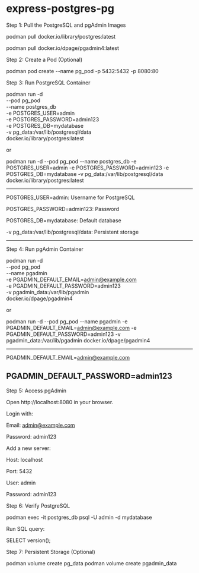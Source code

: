 # express-postgres-pg
Step 1: Pull the PostgreSQL and pgAdmin Images

podman pull docker.io/library/postgres:latest

podman pull docker.io/dpage/pgadmin4:latest

Step 2: Create a Pod (Optional)

podman pod create --name pg_pod -p 5432:5432 -p 8080:80

Step 3: Run PostgreSQL Container

podman run -d \
  --pod pg_pod \
  --name postgres_db \
  -e POSTGRES_USER=admin \
  -e POSTGRES_PASSWORD=admin123 \
  -e POSTGRES_DB=mydatabase \
  -v pg_data:/var/lib/postgresql/data \
  docker.io/library/postgres:latest
  
or

podman run -d --pod pg_pod --name postgres_db -e POSTGRES_USER=admin -e POSTGRES_PASSWORD=admin123 -e POSTGRES_DB=mydatabase -v pg_data:/var/lib/postgresql/data docker.io/library/postgres:latest


----------------------------------------
POSTGRES_USER=admin: Username for PostgreSQL

POSTGRES_PASSWORD=admin123: Password

POSTGRES_DB=mydatabase: Default database

-v pg_data:/var/lib/postgresql/data: Persistent storage

------------------------------------------------

Step 4: Run pgAdmin Container


podman run -d \
  --pod pg_pod \
  --name pgadmin \
  -e PGADMIN_DEFAULT_EMAIL=admin@example.com \
  -e PGADMIN_DEFAULT_PASSWORD=admin123 \
  -v pgadmin_data:/var/lib/pgadmin \
  docker.io/dpage/pgadmin4

  or

podman run -d --pod pg_pod --name pgadmin -e PGADMIN_DEFAULT_EMAIL=admin@example.com -e PGADMIN_DEFAULT_PASSWORD=admin123 -v pgadmin_data:/var/lib/pgadmin docker.io/dpage/pgadmin4



---------------------------

PGADMIN_DEFAULT_EMAIL=admin@example.com

PGADMIN_DEFAULT_PASSWORD=admin123
----------------------------

Step 5: Access pgAdmin

Open http://localhost:8080 in your browser.

Login with:

Email: admin@example.com

Password: admin123

Add a new server:

Host: localhost

Port: 5432

User: admin

Password: admin123


Step 6: Verify PostgreSQL

podman exec -it postgres_db psql -U admin -d mydatabase

Run SQL query:

SELECT version();


Step 7: Persistent Storage (Optional)


podman volume create pg_data
podman volume create pgadmin_data




